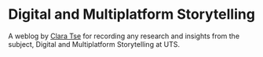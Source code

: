 Digital and Multiplatform Storytelling
====

A weblog by [Clara Tse](http://claratse.com/ "Clara Tse") for recording any research and insights from the subject, Digital and Multiplatform Storytelling at UTS.
